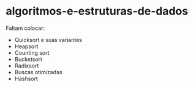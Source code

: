 # algoritmos-e-estruturas-de-dados

Faltam colocar: 

- Quicksort e suas variantes
- Heapsort
- Counting sort
- Bucketsort
- Radixsort
- Buscas otimizadas
- Hashsort
